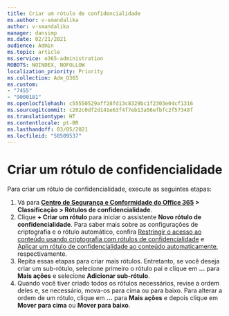 ```yaml
---
title: Criar um rótulo de confidencialidade
ms.author: v-smandalika
author: v-smandalika
manager: dansimp
ms.date: 02/21/2021
audience: Admin
ms.topic: article
ms.service: o365-administration
ROBOTS: NOINDEX, NOFOLLOW
localization_priority: Priority
ms.collection: Adm_O365
ms.custom:
- "7455"
- "9000181"
ms.openlocfilehash: c55550529aff28fd13c8329bc1f2303e04cf1316
ms.sourcegitcommit: c202c0df2d141e63f4f7eb13a56efbfc2f57348f
ms.translationtype: HT
ms.contentlocale: pt-BR
ms.lasthandoff: 03/05/2021
ms.locfileid: "50509537"
---
```

# <a name="create-a-sensitivity-label"></a>Criar um rótulo de confidencialidade

Para criar um rótulo de confidencialidade, execute as seguintes etapas:

1. Vá para **[Centro de Segurança e Conformidade do Office 365](https://sip.protection.office.com/) > Classificação > Rótulos de confidencialidade**.
2. Clique **+ Criar um rótulo** para iniciar o assistente **Novo rótulo de confidencialidade**. Para saber mais sobre as configurações de criptografia e o rótulo automático, confira [Restringir o acesso ao conteúdo usando criptografia com rótulos de confidencialidade](https://docs.microsoft.com/microsoft-365/compliance/encryption-sensitivity-labels) e [Aplicar um rótulo de confidencialidade ao conteúdo automaticamente](https://docs.microsoft.com/microsoft-365/compliance/apply-sensitivity-label-automatically), respectivamente.
3. Repita essas etapas para criar mais rótulos. Entretanto, se você deseja criar um sub-rótulo, selecione primeiro o rótulo pai e clique em **...** para **Mais ações** e selecione **Adicionar sub-rótulo**.
4. Quando você tiver criado todos os rótulos necessários, revise a ordem deles e, se necessário, mova-os para cima ou para baixo. Para alterar a ordem de um rótulo, clique em **...** para **Mais ações** e depois clique em **Mover para cima** ou **Mover para baixo**. 
